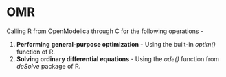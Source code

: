 # OMR
Calling R from OpenModelica through C for the following operations -

1. **Performing general-purpose optimization** - Using the built-in *optim()* function of R.
2. **Solving ordinary differential equations** - Using the *ode()* function from *deSolve* package of R.
